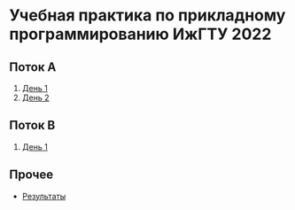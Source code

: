 # Учебная практика по прикладному программированию ИжГТУ 2022

## Поток A
1. [День 1](pp_2022_d1a.pdf)
1. [День 2](pp_2022_d2a.pdf)

## Поток B
1. [День 1](pp_2022_d1b.pdf)

## Прочее
- [Результаты](https://docs.google.com/spreadsheets/d/1V_xTpYHNtGZ6VKDsRoGgj9V_bgQuuOadjUuE9HlLp0o/edit#gid=0)
